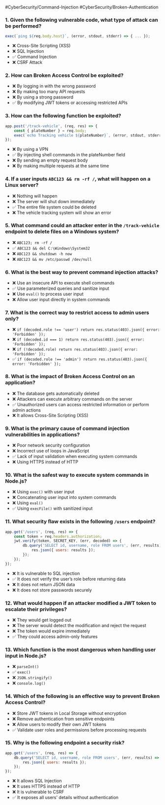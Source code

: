 #CyberSecurity/Command-Injection #CyberSecurity/Broken-Authentication

### 1. Given the following vulnerable code, what type of attack can be performed?
```js
exec(`ping ${req.body.host}`, (error, stdout, stderr) => { ... });
```
- ❌ Cross-Site Scripting (XSS)
- ❌ SQL Injection
- ✅ Command Injection
- ❌ CSRF Attack

### 2. How can Broken Access Control be exploited?
- ❌ By logging in with the wrong password
- ❌ By making too many API requests
- ❌ By using a strong password
- ✅ By modifying JWT tokens or accessing restricted APIs

### 3. How can the following function be exploited?
```js
app.post('/track-vehicle', (req, res) => {
    const { plateNumber } = req.body;
    exec(`echo Tracking vehicle ${plateNumber}`, (error, stdout, stderr) => { ... });
});
```

- ❌ By using a VPN
- ✅ By injecting shell commands in the plateNumber field
- ❌ By sending an empty request body
- ❌ By making multiple requests at the same time

### 4. If a user inputs `ABC123 && rm -rf /`, what will happen on a Linux server?
- ❌ Nothing will happen
- ❌ The server will shut down immediately
- ✅ The entire file system could be deleted
- ❌ The vehicle tracking system will show an error

### 5. What command could an attacker enter in the `/track-vehicle` endpoint to delete files on a Windows system?
- ❌ `ABC123; rm -rf /`
- ✅  `ABC123 && del C:\Windows\System32`
- ❌ `ABC123 && shutdown -h now`
- ❌ `ABC123 && mv /etc/passwd /dev/null`

### 6. What is the best way to prevent command injection attacks?
- ❌ Use an insecure API to execute shell commands
- ✅ Use parameterized queries and sanitize input
- ❌ Use `eval()` to process user input
- ❌ Allow user input directly in system commands

### 7. What is the correct way to restrict access to admin users only?
- ❌ `if (decoded.role !== 'user') return res.status(403).json({ error: 'Forbidden' });`
- ❌ `if (decoded.id === 1) return res.status(403).json({ error: 'Forbidden' });`
- ❌ `if (!decoded.role) return res.status(403).json({ error: 'Forbidden' });`
- ✅  `if (decoded.role !== 'admin') return res.status(403).json({ error: 'Forbidden' });`

### 8. What is the impact of Broken Access Control on an application?
- ❌ The database gets automatically deleted
- ❌ Attackers can execute arbitrary commands on the server
- ✅ Unauthorized users can access restricted information or perform admin actions
- ❌ It allows Cross-Site Scripting (XSS)

### 9. What is the primary cause of command injection vulnerabilities in applications?
- ❌ Poor network security configuration
- ❌ Incorrect use of loops in JavaScript
- ✅ Lack of input validation when executing system commands
- ❌ Using HTTPS instead of HTTP

### 10. What is the safest way to execute system commands in Node.js?
- ❌ Using `exec()` with user input
- ❌ Concatenating user input into system commands
- ❌ Using `eval()`
- ✅ Using `execFile()` with sanitized input

### 11. What security flaw exists in the following `/users` endpoint?
```js
app.get('/users', (req, res) => {
    const token = req.headers.authorization;
    jwt.verify(token, SECRET_KEY, (err, decoded) => {
        db.query('SELECT id, username, role FROM users', (err, results) => {
            res.json({ users: results });
        });
    });
});
```
- ❌ It is vulnerable to SQL injection
- ✅ It does not verify the user’s role before returning data
- ❌ It does not return JSON data
- ❌ It does not store passwords securely

### 12. What would happen if an attacker modified a JWT token to escalate their privileges?
- ❌ They would get logged out
- ❌ The server would detect the modification and reject the request
- ❌ The token would expire immediately
- ✅ They could access admin-only features

### 13. Which function is the most dangerous when handling user input in Node.js?
- ❌ `parseInt()`
- ✅  `exec()`
- ❌ `JSON.stringify()`
- ❌ `console.log()`

### 14. Which of the following is an effective way to prevent Broken Access Control?
- ❌ Store JWT tokens in Local Storage without encryption
- ❌ Remove authentication from sensitive endpoints
- ❌ Allow users to modify their own JWT tokens
- ✅ Validate user roles and permissions before processing requests

### 15. Why is the following endpoint a security risk?
```js
app.get('/users', (req, res) => {
    db.query('SELECT id, username, role FROM users', (err, results) => {
        res.json({ users: results });
    });
});
```
- ❌ It allows SQL Injection
- ❌ It uses HTTPS instead of HTTP
- ❌ It is vulnerable to CSRF
- ✅ It exposes all users' details without authentication
